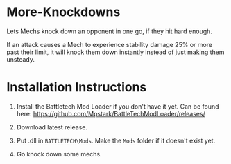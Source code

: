 # More-Knockdowns
Lets Mechs knock down an opponent in one go, if they hit hard enough.

If an attack causes a Mech to experience stability damage 25% or more past their limit, it will knock them down instantly instead of just making them unsteady.

# Installation Instructions

1. Install the Battletech Mod Loader if you don't have it yet. Can be found here: https://github.com/Mpstark/BattleTechModLoader/releases/

2. Download latest release.

3. Put .dll in `BATTLETECH\Mods`. Make the `Mods` folder if it doesn't exist yet.

4. Go knock down some mechs.
